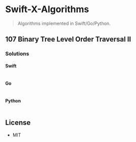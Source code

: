 # Swift-X-Algorithms

> Algorithms implemented in Swift/Go/Python.

## 107 Binary Tree Level Order Traversal II

### Solutions

#### Swift

```Swift
```

#### Go

```go
```

#### Python

```python
```

## License

- MIT
